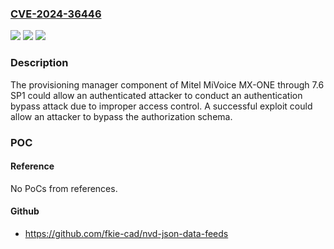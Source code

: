 ### [CVE-2024-36446](https://cve.mitre.org/cgi-bin/cvename.cgi?name=CVE-2024-36446)
![](https://img.shields.io/static/v1?label=Product&message=n%2Fa&color=blue)
![](https://img.shields.io/static/v1?label=Version&message=n%2Fa&color=blue)
![](https://img.shields.io/static/v1?label=Vulnerability&message=n%2Fa&color=brighgreen)

### Description

The provisioning manager component of Mitel MiVoice MX-ONE through 7.6 SP1 could allow an authenticated attacker to conduct an authentication bypass attack due to improper access control. A successful exploit could allow an attacker to bypass the authorization schema.

### POC

#### Reference
No PoCs from references.

#### Github
- https://github.com/fkie-cad/nvd-json-data-feeds

